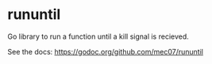 # rununtil
Go library to run a function until a kill signal is recieved.

See the docs: https://godoc.org/github.com/mec07/rununtil
